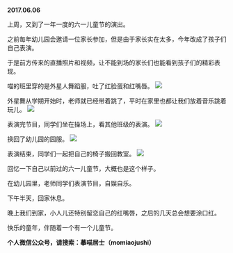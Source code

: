 
          
**2017.06.06**

上周，又到了一年一度的六一儿童节的演出。

之前每年幼儿园会邀请一位家长参加，但是由于家长实在太多，今年改成了孩子们自己表演。

于是前方传来的直播照片和视频，让不能到场的家长们也能看到孩子们的精彩表现。

喵的班里穿的是外星人舞蹈服，吐了红脸蛋和红嘴唇。
![](https://pic4.zhimg.com/v2-e09b97f946a529b6a13f68cc8e86a284.jpg)


外星舞从学期开始时，老师就已经带着跳了，平时在家里也都让我们放着音乐跳着玩儿。
![](https://pic1.zhimg.com/v2-8e62dc8c56e4b63660bcc35551510789.jpg)


表演完节目，同学们坐在操场上，看其他班级的表演。
![](https://pic2.zhimg.com/v2-71bd34f7c8c0bb120872768a34d4cd25.jpg)


换回了幼儿园的园服。
![](https://pic4.zhimg.com/v2-a00c5ac7a6c1d47a44dd64618540ac34.jpg)


表演结束，同学们一起把自己的椅子搬回教室。
![](https://pic3.zhimg.com/v2-7511d22b12b84da378823e2a156ed316.jpg)


回忆一下自己以前过的六一儿童节，大概也是这个样子。

在幼儿园里，老师同学们表演节目，自娱自乐。

下午半天，回家休息。

晚上我们到家，小人儿还特别留恋自己的红嘴唇，之后的几天总会想要涂口红。

快乐的童年，伴随着一个有一个儿童节。


**个人微信公众号，请搜索：摹喵居士（momiaojushi）**

        